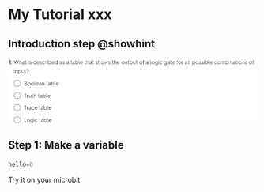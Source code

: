 # My Tutorial xxx

## Introduction step @showhint
![Lights flashing](https://github.com/start2code-app/mytutorial/blob/master/docs/static/quiz1.png?raw=true)


## Step 1: Make a variable

```python
hello=0
```


Try it on your microbit

<script src="https://makecode.com/gh-pages-embed.js"></script><script>makeCodeRender("{{ site.makecode.home_url }}", "{{ site.github.owner_name }}/{{ site.github.repository_name }}");</script>
